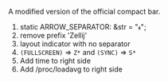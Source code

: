 A modified version of the official compact bar.

1. static ARROW_SEPARATOR: &str = "";
2. remove prefix 'Zellij'
3. layout indicator with no separator
4. `(FULLSCREEN)` => `Z*` and `(SYNC)` => `S*`
5. Add time to right side
6. Add /proc/loadavg to right side
